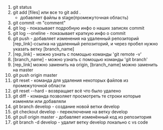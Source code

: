 1. git status
2. git add [files] или все то git add .
   - добавляет файлы в stage(промежуточная область)
3. git commit -m "comment"
4. git log - показывает подробную инфо о наших записях commit
5. git log --oneline - показывает краткую инфо о commit
6. git push - добавляет изменения на удаленный репозиторий [rep_link]-ссылка на удаленный репозиторий, и через пробел нужно указать ветку [branch_name]
7. [rep_link] - можно узнать с помощью команды 'git remote -v'
8. [branch_name] - можно узнать с помощью команды 'git branch'
9. [rep_link] можно заменить на origin, [branch_name] можно заменить на master
10. git push origin master
11. git reset - команда для удаления некоторых файлов из промежуточной области
12. git reset --hard - возвращает всё что было удалено
13. git diff - команда позволяет просмотреть те строки которые изменяли или добавляли
14. git branch develop - создание новой ветки develop
15. git checkout develop - переключение на ветку develop
16. git pull origin master - добавляет изменённый код из репозитория
17. git branch -d develop - удалит ветку develop локально с vs code
